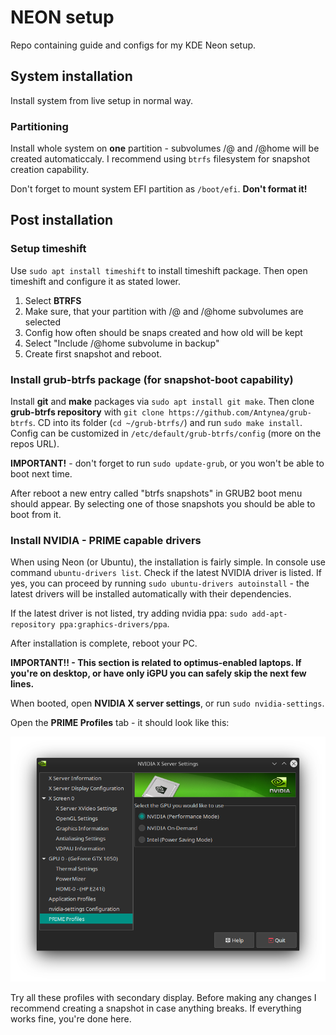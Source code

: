 # NEON setup
Repo containing guide and configs for my KDE Neon setup.

## System installation
Install system from live setup in normal way.

### Partitioning
Install whole system on **one** partition - subvolumes /@ and /@home will be created automaticcaly. I recommend using `btrfs` filesystem for snapshot creation capability.

Don't forget to mount system EFI partition as `/boot/efi`. **Don't format it!**

## Post installation 

### Setup timeshift
Use `sudo apt install timeshift` to install timeshift package. Then open timeshift and configure it as stated lower.
1. Select **BTRFS**
2. Make sure, that your partition with /@ and /@home subvolumes are selected
3. Config how often should be snaps created and how old will be kept
4. Select "Include /@home subvolume in backup" 
5. Create first snapshot and reboot.

### Install grub-btrfs package (for snapshot-boot capability)
Install **git** and **make** packages via `sudo apt install git make`.
Then clone **grub-btrfs repository** with `git clone https://github.com/Antynea/grub-btrfs`.
CD into its folder (`cd ~/grub-btrfs/`) and run `sudo make install`. 
Config can be customized in `/etc/default/grub-btrfs/config` (more on the repos URL).

**IMPORTANT!** - don't forget to run `sudo update-grub`, or you won't be able to boot next time.

After reboot a new entry called "btrfs snapshots" in GRUB2 boot menu should appear. By selecting one of those snapshots you should be able to boot from it.

### Install NVIDIA - PRIME capable drivers
When using Neon (or Ubuntu), the installation is fairly simple.
In console use command `ubuntu-drivers list`. 
Check if the latest NVIDIA driver is listed. 
If yes, you can proceed by running `sudo ubuntu-drivers autoinstall` - the latest drivers will be installed automatically with their dependencies.

If the latest driver is not listed, try adding nvidia ppa: `sudo add-apt-repository ppa:graphics-drivers/ppa`.

After installation is complete, reboot your PC.

**IMPORTANT!! - This section is related to optimus-enabled laptops. If you're on desktop, or have only iGPU you can safely skip the next few lines.**

When booted, open **NVIDIA X server settings**, or run `sudo nvidia-settings`.

Open the **PRIME Profiles** tab - it should look like this:

![PRIME configuration](/img/NVIDIA-config.png)

Try all these profiles with secondary display.
Before making any changes I recommend creating a snapshot in case anything breaks. 
If everything works fine, you're done here.
